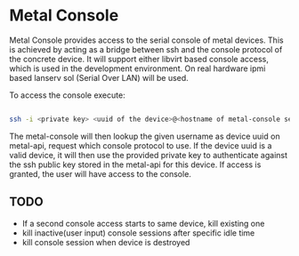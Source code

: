 # Metal Console

Metal Console provides access to the serial console of metal devices.
This is achieved by acting as a bridge between ssh and the console protocol of the concrete device.
It will support either libvirt based console access, which is used in the development environment.
On real hardware ipmi based lanserv sol (Serial Over LAN) will be used.

To access the console execute:

```bash

ssh -i <private key> <uuid of the device>@<hostname of metal-console server>

```

The metal-console will then lookup the given username as device uuid on metal-api, request which console protocol to use.
If the device uuid is a valid device, it will then use the provided private key to authenticate against the ssh public key 
stored in the metal-api for this device. If access is granted, the user will have access to the console.


## TODO

- If a second console access starts to same device, kill existing one
- kill inactive(user input) console sessions after specific idle time
- kill console session when device is destroyed

